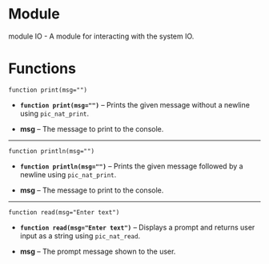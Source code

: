 # Module
module IO  - A module for interacting with the system IO.

# Functions

`function print(msg="")`

- **`function print(msg="")`** – Prints the given message without a newline using `pic_nat_print`.

- **msg** – The message to print to the console.

---

`function println(msg="")`

- **`function println(msg="")`** – Prints the given message followed by a newline using `pic_nat_print`.

- **msg** – The message to print to the console.
---

`function read(msg="Enter text")`

- **`function read(msg="Enter text")`** – Displays a prompt and returns user input as a string using `pic_nat_read`.

- **msg** – The prompt message shown to the user.


